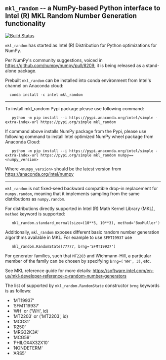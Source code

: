 ## ``mkl_random`` -- a NumPy-based Python interface to Intel (R) MKL Random Number Generation functionality
[![Build Status](https://travis-ci.com/IntelPython/mkl_random.svg?branch=master)](https://travis-ci.com/IntelPython/mkl_random)

`mkl_random` has started as Intel (R) Distribution for Python optimizations for NumPy.

Per NumPy's community suggestions, voiced in https://github.com/numpy/numpy/pull/8209, it is being released as a
stand-alone package.

Prebuilt `mkl_random` can be installed into conda environment from Intel's channel on Anaconda cloud:

```
  conda install -c intel mkl_random
```

---

To install mkl_random Pypi package please use following command:

```
   python -m pip install --i https://pypi.anaconda.org/intel/simple -extra-index-url https://pypi.org/simple mkl_random
```

If command above installs NumPy package from the Pypi, please use following command to install Intel optimized NumPy wheel package from Anaconda Cloud:

```
   python -m pip install --i https://pypi.anaconda.org/intel/simple -extra-index-url https://pypi.org/simple mkl_random numpy==<numpy_version>
```

Where `<numpy_version>` should be the latest version from https://anaconda.org/intel/numpy

---

`mkl_random` is not fixed-seed backward compatible drop-in replacement for `numpy.random`, meaning that it implements sampling from the same distributions as `numpy.random`.

For distributions directly supported in Intel (R) Math Kernel Library (MKL), `method` keyword is supported:

```
   mkl_random.standard_normal(size=(10**5, 10**3), method='BoxMuller')
```

Additionally, `mkl_random` exposes different basic random number generation algorithms available in MKL. For example to use `SFMT19937` use

```
   mkl_random.RandomState(77777, brng='SFMT19937')
```

For generator families, such that `MT2203` and Wichmann-Hill, a particular member of the family can be chosen by specifying ``brng=('WH', 3)``, etc.

See MKL reference guide for more details:
   https://software.intel.com/en-us/mkl-developer-reference-c-random-number-generators

The list of supported by `mkl_random.RandomState` constructor `brng` keywords is as follows:

  * 'MT19937'
  * 'SFMT19937'
  * 'WH' or ('WH', id)
  * 'MT2203' or ('MT2203', id)
  * 'MCG31'
  * 'R250'
  * 'MRG32K3A'
  * 'MCG59'
  * 'PHILOX4X32X10'
  * 'NONDETERM'
  * 'ARS5'

